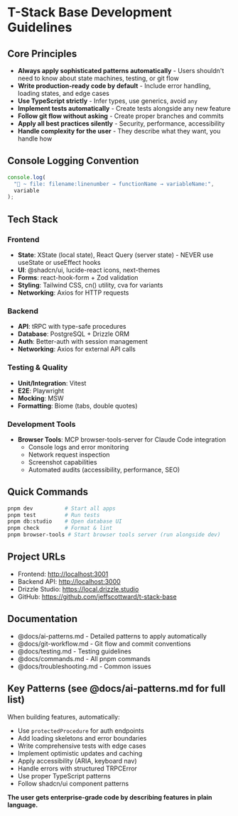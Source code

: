# T-Stack Base Development Guidelines

## Core Principles

- **Always apply sophisticated patterns automatically** - Users shouldn't need to know about state machines, testing, or git flow
- **Write production-ready code by default** - Include error handling, loading states, and edge cases
- **Use TypeScript strictly** - Infer types, use generics, avoid `any`
- **Implement tests automatically** - Create tests alongside any new feature
- **Follow git flow without asking** - Create proper branches and commits
- **Apply all best practices silently** - Security, performance, accessibility
- **Handle complexity for the user** - They describe what they want, you handle how

## Console Logging Convention

```javascript
console.log(
  "🚀 ~ file: filename:linenumber → functionName → variableName:",
  variable
);
```

## Tech Stack

### Frontend

- **State**: XState (local state), React Query (server state) - NEVER use useState or useEffect hooks
- **UI**: @shadcn/ui, lucide-react icons, next-themes
- **Forms**: react-hook-form + Zod validation
- **Styling**: Tailwind CSS, cn() utility, cva for variants
- **Networking**: Axios for HTTP requests

### Backend

- **API**: tRPC with type-safe procedures
- **Database**: PostgreSQL + Drizzle ORM
- **Auth**: Better-auth with session management
- **Networking**: Axios for external API calls

### Testing & Quality

- **Unit/Integration**: Vitest
- **E2E**: Playwright
- **Mocking**: MSW
- **Formatting**: Biome (tabs, double quotes)

### Development Tools

- **Browser Tools**: MCP browser-tools-server for Claude Code integration
  - Console logs and error monitoring
  - Network request inspection
  - Screenshot capabilities
  - Automated audits (accessibility, performance, SEO)

## Quick Commands

```bash
pnpm dev          # Start all apps
pnpm test         # Run tests
pnpm db:studio    # Open database UI
pnpm check        # Format & lint
pnpm browser-tools # Start browser tools server (run alongside dev)
```

## Project URLs

- Frontend: <http://localhost:3001>
- Backend API: <http://localhost:3000>
- Drizzle Studio: <https://local.drizzle.studio>
- GitHub: <https://github.com/jeffscottward/t-stack-base>

## Documentation

- @docs/ai-patterns.md - Detailed patterns to apply automatically
- @docs/git-workflow.md - Git flow and commit conventions
- @docs/testing.md - Testing guidelines
- @docs/commands.md - All pnpm commands
- @docs/troubleshooting.md - Common issues

## Key Patterns (see @docs/ai-patterns.md for full list)

When building features, automatically:

- Use `protectedProcedure` for auth endpoints
- Add loading skeletons and error boundaries
- Write comprehensive tests with edge cases
- Implement optimistic updates and caching
- Apply accessibility (ARIA, keyboard nav)
- Handle errors with structured TRPCError
- Use proper TypeScript patterns
- Follow shadcn/ui component patterns

**The user gets enterprise-grade code by describing features in plain language.**
